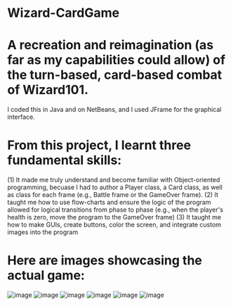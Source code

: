 # Wizard-CardGame
# A recreation and reimagination (as far as my capabilities could allow) of the turn-based, card-based combat of Wizard101. 
I coded this in Java and on NetBeans, and I used JFrame for the graphical interface.
# From this project, I learnt three fundamental skills: 
(1) It made me truly understand and become familiar with Object-oriented programming, becuase I had to author a Player class, a Card class, as well as class for each frame (e.g., Battle frame or the GameOver frame).
(2) It taught me how to use flow-charts and ensure the logic of the program allowed for logical transitions from phase to phase (e.g., when the player's health is zero, move the program to the GameOver frame) 
(3) It taught me how to make GUIs, create buttons, color the screen, and integrate custom images into the program
# Here are images showcasing the actual game: 
![image](https://github.com/beyondnoji/Wizard-CardGame/assets/77652781/8be909a1-69d1-4b5a-9f32-a7a535c5266e)
![image](https://github.com/beyondnoji/Wizard-CardGame/assets/77652781/e27d78f9-6ea6-4604-b055-9326f12d761d)
![image](https://github.com/beyondnoji/Wizard-CardGame/assets/77652781/336856d1-622d-4621-9575-e0d1556bef72)
![image](https://github.com/beyondnoji/Wizard-CardGame/assets/77652781/48244ec4-ab1f-46e8-8674-74889ae543b8)
![image](https://github.com/beyondnoji/Wizard-CardGame/assets/77652781/1e12c531-acf7-4fde-b378-d5d4f4a0a1f9)
![image](https://github.com/beyondnoji/Wizard-CardGame/assets/77652781/5bab63b9-082f-4b31-bd5e-84bf7684a7a1)

